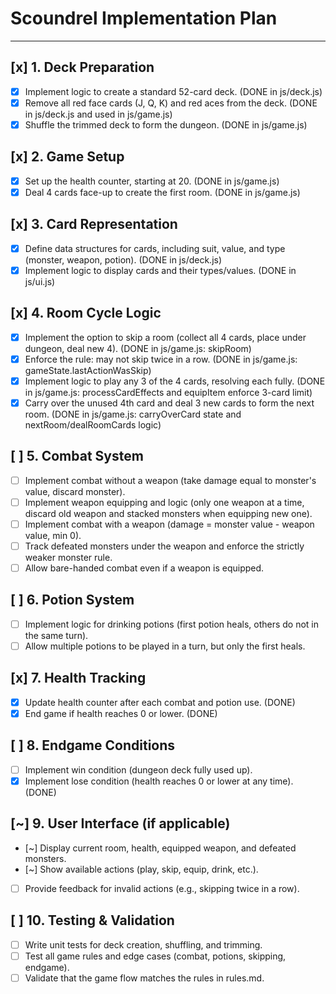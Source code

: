 # Scoundrel Implementation Plan

---

## [x] 1. Deck Preparation
- [x] Implement logic to create a standard 52-card deck. (DONE in js/deck.js)
- [x] Remove all red face cards (J, Q, K) and red aces from the deck. (DONE in js/deck.js and used in js/game.js)
- [x] Shuffle the trimmed deck to form the dungeon. (DONE in js/game.js)

## [x] 2. Game Setup
- [x] Set up the health counter, starting at 20. (DONE in js/game.js)
- [x] Deal 4 cards face-up to create the first room. (DONE in js/game.js)

## [x] 3. Card Representation
- [x] Define data structures for cards, including suit, value, and type (monster, weapon, potion). (DONE in js/deck.js)
- [x] Implement logic to display cards and their types/values. (DONE in js/ui.js)

## [x] 4. Room Cycle Logic
- [x] Implement the option to skip a room (collect all 4 cards, place under dungeon, deal new 4). (DONE in js/game.js: skipRoom)
- [x] Enforce the rule: may not skip twice in a row. (DONE in js/game.js: gameState.lastActionWasSkip)
- [x] Implement logic to play any 3 of the 4 cards, resolving each fully. (DONE in js/game.js: processCardEffects and equipItem enforce 3-card limit)
- [x] Carry over the unused 4th card and deal 3 new cards to form the next room. (DONE in js/game.js: carryOverCard state and nextRoom/dealRoomCards logic)

## [ ] 5. Combat System
- [ ] Implement combat without a weapon (take damage equal to monster's value, discard monster). <!-- PARTIALLY DONE: Combat exists, but not as per Scoundrel rules. -->
- [ ] Implement weapon equipping and logic (only one weapon at a time, discard old weapon and stacked monsters when equipping new one). <!-- NOT DONE: No stacking of defeated monsters, no discard logic as per rules. -->
- [ ] Implement combat with a weapon (damage = monster value - weapon value, min 0). <!-- NOT DONE: No weapon vs. monster logic as per Scoundrel. -->
- [ ] Track defeated monsters under the weapon and enforce the strictly weaker monster rule. <!-- NOT DONE: No stacking or rule enforcement. -->
- [ ] Allow bare-handed combat even if a weapon is equipped. <!-- NOT DONE: Not present. -->

## [ ] 6. Potion System
- [ ] Implement logic for drinking potions (first potion heals, others do not in the same turn). <!-- NOT DONE: All hearts heal, no 'first only' logic. -->
- [ ] Allow multiple potions to be played in a turn, but only the first heals. <!-- NOT DONE: Not enforced. -->

## [x] 7. Health Tracking
- [x] Update health counter after each combat and potion use. (DONE)
- [x] End game if health reaches 0 or lower. (DONE)

## [ ] 8. Endgame Conditions
- [ ] Implement win condition (dungeon deck fully used up). <!-- NOT DONE: Game ends if deck is empty, but not as a win. -->
- [x] Implement lose condition (health reaches 0 or lower at any time). (DONE)

## [~] 9. User Interface (if applicable)
- [~] Display current room, health, equipped weapon, and defeated monsters. <!-- PARTIALLY DONE: Defeated monsters under weapon not shown. -->
- [~] Show available actions (play, skip, equip, drink, etc.). <!-- PARTIALLY DONE: Skip not present. -->
- [ ] Provide feedback for invalid actions (e.g., skipping twice in a row). <!-- NOT DONE: No skip logic, so no feedback. -->

## [ ] 10. Testing & Validation
- [ ] Write unit tests for deck creation, shuffling, and trimming. <!-- NOT DONE: No tests found. -->
- [ ] Test all game rules and edge cases (combat, potions, skipping, endgame). <!-- NOT DONE: No tests found. -->
- [ ] Validate that the game flow matches the rules in rules.md. <!-- NOT DONE: Not validated. --> 